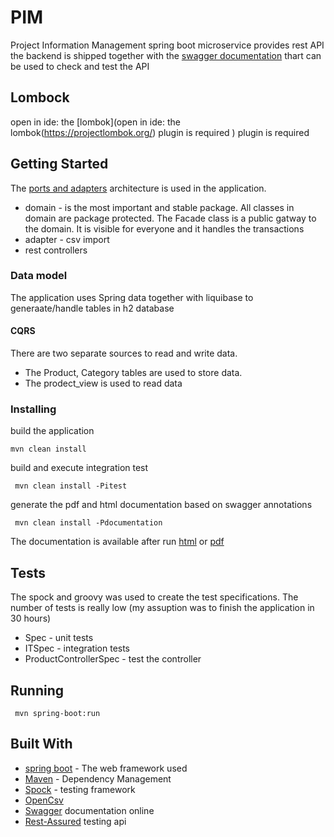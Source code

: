 # PIM

Project Information Management spring boot microservice provides rest API
the backend is shipped together with the [swagger documentation](http://localhost:8080/swagger-ui.html) thart
can be used to check and test the API
## Lombock
open in ide: the [lombok](open in ide: the lombok(https://projectlombok.org/) plugin is required
) plugin is required
## Getting Started

The [ports and adapters](http://www.dossier-andreas.net/software_architecture/ports_and_adapters.html) architecture is used in the application. 

* domain - is the most important and stable package. All classes in domain are package protected. The Facade class is a public gatway to the domain. It is visible for everyone and it handles the transactions
* adapter - csv import
* rest controllers

### Data model  
The application uses Spring data together with liquibase to generaate/handle tables in h2 database
#### CQRS
There are two separate sources to read and write data. 
* The Product, Category tables are used to store data.
* The prodect_view is used to read data


### Installing

build the application

```
mvn clean install
```

build and execute integration test
```
 mvn clean install -Pitest
```
generate the pdf and html documentation based on swagger annotations
```
 mvn clean install -Pdocumentation
```
The documentation is available after run [html](http://localhost:8080/docs/index.html) or [pdf](http://localhost:8080/docs/index.pdf)


## Tests

The spock and groovy was used to create the test specifications. The number of tests is really low (my assuption was to finish the application in 30 hours)
* Spec - unit tests
* ITSpec - integration tests
* ProductControllerSpec - test the controller

## Running 

```
 mvn spring-boot:run
```

## Built With

* [spring boot](https://spring.io/projects/spring-boot) - The web framework used
* [Maven](https://maven.apache.org/) - Dependency Management
* [Spock](http://spockframework.org/) - testing framework
* [OpenCsv](http://opencsv.sourceforge.net/)
* [Swagger](https://swagger.io/) documentation online
* [Rest-Assured](http://rest-assured.io/) testing api

